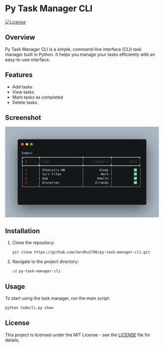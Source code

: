 # Py Task Manager CLI

[![License](https://img.shields.io/badge/license-MIT-blue.svg)](LICENSE)

## Overview

Py Task Manager CLI is a simple, command-line interface (CLI) task manager built in Python. It helps you manage your tasks efficiently with an easy-to-use interface. 

## Features

- Add tasks
- View tasks
- Mark tasks as completed
- Delete tasks

## Screenshot

![Py Task Manager CLI Screenshot](screenshot1.png)

## Installation

1. Clone the repository:
   ```bash
   git clone https://github.com/Vardhu2706/py-task-manager-cli.git
   ```

2. Navigate to the project directory:
   ```bash
   cd py-task-manager-cli
   ```

## Usage

To start using the task manager, run the main script:
```bash
python todocli.py show
```

## License

This project is licensed under the MIT License - see the [LICENSE](LICENSE) file for details.
